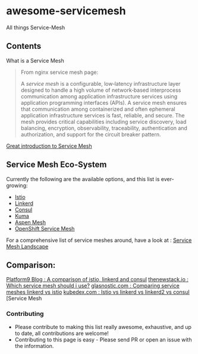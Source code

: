 # awesome-servicemesh
All things Service-Mesh

## Contents

 What is a Service Mesh

> From nginx service mesh page:
> 
> A _service mesh_ is a configurable, low‑latency infrastructure layer designed to handle a high volume of network‑based interprocess communication among application infrastructure services using application programming interfaces (APIs). A service mesh ensures that communication among containerized and often ephemeral application infrastructure services is fast, reliable, and secure. The mesh provides critical capabilities including service discovery, load balancing, encryption, observability, traceability, authentication and authorization, and support for the circuit breaker pattern.

[Great introduction to Service Mesh](https://medium.com/microservices-in-practice/service-mesh-for-microservices-2953109a3c9a) 

## Service Mesh Eco-System
Currently the following are the available options, and this list is ever-growing:
 - [Istio](https://github.com/k8s-dev/awesome-servicemesh/blob/master/Istio.md)
 - [Linkerd](https://github.com/k8s-dev/awesome-servicemesh/blob/master/Linkerd.md)
 - [Consul ](https://github.com/k8s-dev/awesome-servicemesh/blob/master/Consul.md)
 - [Kuma](https://github.com/k8s-dev/awesome-servicemesh/blob/master/Kuma.md)
- [Aspen Mesh](https://github.com/k8s-dev/awesome-servicemesh/blob/master/AspenMesh.md)
- [OpenShift Service Mesh](https://github.com/k8s-dev/awesome-servicemesh/blob/master/OpenShiftServiceMesh.md)

For a comprehensive list of service meshes around, have a look at : [Service Mesh Landscape](https://layer5.io/landscape/)

## Comparison:
[Platform9 Blog : A comparison of istio, linkerd and consul](https://platform9.com/blog/kubernetes-service-mesh-a-comparison-of-istio-linkerd-and-consul/) 
[thenewstack.io : Which service mesh should i use?](https://thenewstack.io/which-service-mesh-should-i-use/)
[glasnostic.com : Comparing service meshes linkerd vs istio](https://glasnostic.com/blog/comparing-service-meshes-linkerd-vs-istio)
[kubedex.com : Istio vs linkerd vs linkerd2 vs consul](https://kubedex.com/istio-vs-linkerd-vs-linkerd2-vs-consul/)
[Service Mesh 
### Contributing

-   Please contribute to making this list really awesome, exhaustive, and up to date, all contributions are welcome!
-   Contributing to this page is easy - Please send PR or open an issue with the information.
<!--stackedit_data:
eyJoaXN0b3J5IjpbLTIwOTcwODI4OTUsLTU3MzQwMjM2LDM0ND
k4MDMwMywxMzk4NzE1MDUxLC0yMzc1NzAzNzgsLTE2NDQwMjI2
MzAsLTE0MjM2OTI1ODBdfQ==
-->